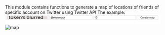 This module contains functions to generate a map of locations 
of friends of specific account on Twitter using Twitter API 
The example:
![input.png](https://github.com/bbryk/friends_on_map/blob/master/images/input.png.svg)
![map]()
